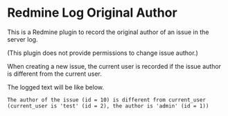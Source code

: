# Redmine Log Original Author

This is a Redmine plugin to record the original author of an issue in the server log.

(This plugin does not provide permissions to change issue author.)

When creating a new issue, the current user is recorded if the issue author is different from the current user.

The logged text will be like below.
```
The author of the issue (id = 10) is different from current_user (current_user is 'test' (id = 2), the author is 'admin' (id = 1))
```
